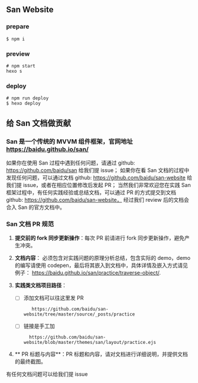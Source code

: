 San Website
------------

### prepare

```
$ npm i
```

### preview

```
# npm start
hexo s
```


### deploy

```
# npm run deploy
$ hexo deploy
```





给 San 文档做贡献
------------


### San 是一个传统的 MVVM 组件框架，官网地址 https://baidu.github.io/san/

如果你在使用 San 过程中遇到任何问题，请通过 github: https://github.com/baidu/san 给我们提 issue；
如果你在看 San 文档的过程中发现任何问题，可以通过文档 github: https://github.com/baidu/san-website 给我们提 issue，或者在相应位置修改后发起 PR；
当然我们非常欢迎您在实践 San 框架过程中，有任何实践经验或总结文档，可以通过 PR 的方式提交到文档 github: https://github.com/baidu/san-website， 经过我们 review 后的文档会合入 San 的官方文档中。


### San 文档 PR 规范

1. **提交前的 fork 同步更新操作**：每次 PR 前请进行 fork 同步更新操作，避免产生冲突。

2. **文档内容**： 必须包含对实践问题的原理分析总结，包含实际的 demo，demo 的编写请使用 codepen，最后将其嵌入到文档中，具体详情及嵌入方式请见例子：
      https://baidu.github.io/san/practice/traverse-object/.
3. **实践类文档项目路径**：

    - [ ] 添加文档可以往这里发 PR

             https://github.com/baidu/san-website/tree/master/source/_posts/practice

    - [ ] 链接是手工加

            https://github.com/baidu/san-website/blob/master/themes/san/layout/practice.ejs

4.  ** PR 标题与内容**：PR 标题和内容，请对文档进行详细说明，并提供文档的最终截图。 

有任何文档问题可以给我们提 issue